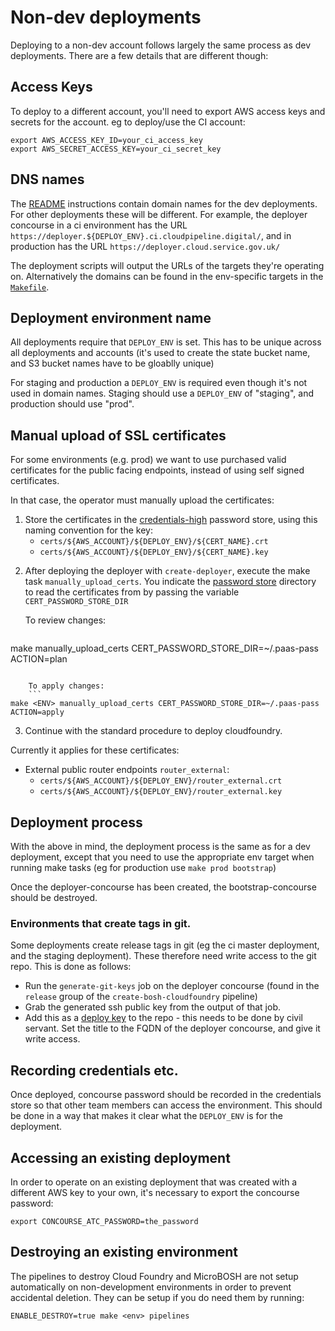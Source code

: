 # Non-dev deployments

Deploying to a non-dev account follows largely the same process as dev
deployments. There are a few details that are different though:

## Access Keys

To deploy to a different account, you'll need to export AWS access keys
and secrets for the account. eg to deploy/use the CI account:

```
export AWS_ACCESS_KEY_ID=your_ci_access_key
export AWS_SECRET_ACCESS_KEY=your_ci_secret_key
```

## DNS names

The [README](../README.md) instructions contain domain names for the dev
deployments. For other deployments these will be different. For example, the
deployer concourse in a ci environment has the URL
`https://deployer.${DEPLOY_ENV}.ci.cloudpipeline.digital/`, and in production
has the URL `https://deployer.cloud.service.gov.uk/`

The deployment scripts will output the URLs of the targets they're operating
on. Alternatively the domains can be found in the env-specific targets in the
[`Makefile`](../Makefile).

## Deployment environment name

All deployments require that `DEPLOY_ENV` is set. This has to be unique across
all deployments and accounts (it's used to create the state bucket name, and S3
bucket names have to be gloablly unique)

For staging and production a `DEPLOY_ENV` is required even though it's not used
in domain names. Staging should use a `DEPLOY_ENV` of "staging", and production
should use "prod".

## Manual upload of SSL certificates

For some environments (e.g. prod) we want to use purchased valid certificates
for the public facing endpoints, instead of using self signed certificates.

In that case, the operator must manually upload the certificates:

 1. Store the certificates in the [credentials-high][] password store, using
    this naming convention for the key:
    * `certs/${AWS_ACCOUNT}/${DEPLOY_ENV}/${CERT_NAME}.crt`
    * `certs/${AWS_ACCOUNT}/${DEPLOY_ENV}/${CERT_NAME}.key`

[credentials-high]: https://github.gds/government-paas/credentials-high

 2. After deploying the deployer with `create-deployer`, execute the make task
    `manually_upload_certs`. You indicate the
    [password store](https://www.passwordstore.org/) directory to read
    the certificates from by passing the variable `CERT_PASSWORD_STORE_DIR`

    To review changes:
    ```
make <ENV> manually_upload_certs CERT_PASSWORD_STORE_DIR=~/.paas-pass ACTION=plan
```

    To apply changes:
    ```
make <ENV> manually_upload_certs CERT_PASSWORD_STORE_DIR=~/.paas-pass ACTION=apply
```

 3. Continue with the standard procedure to deploy cloudfoundry.

Currently it applies for these certificates:

  * External public router endpoints `router_external`:
    * `certs/${AWS_ACCOUNT}/${DEPLOY_ENV}/router_external.crt`
    * `certs/${AWS_ACCOUNT}/${DEPLOY_ENV}/router_external.key`

## Deployment process

With the above in mind, the deployment process is the same as for a dev
deployment, except that you need to use the appropriate env target when running
make tasks (eg for production use `make prod bootstrap`)

Once the deployer-concourse has been created, the bootstrap-concourse should be
destroyed.

### Environments that create tags in git.

Some deployments create release tags in git (eg the ci master deployment, and
the staging deployment). These therefore need write access to the git repo.
This is done as follows:

* Run the `generate-git-keys` job on the deployer concourse (found in the
  `release` group of the `create-bosh-cloudfoundry` pipeline)
* Grab the generated ssh public key from the output of that job.
* Add this as a [deploy key](https://developer.github.com/guides/managing-deploy-keys/#deploy-keys)
  to the repo - this needs to be done by civil servant. Set the title to the FQDN of the
  deployer concourse, and give it write access.

## Recording credentials etc.

Once deployed, concourse password should be recorded in the credentials store
so that other team members can access the environment. This should be done in a
way that makes it clear what the `DEPLOY_ENV` is for the deployment.

## Accessing an existing deployment

In order to operate on an existing deployment that was created with a different
AWS key to your own, it's necessary to export the concourse password:
```
export CONCOURSE_ATC_PASSWORD=the_password
```

## Destroying an existing environment

The pipelines to destroy Cloud Foundry and MicroBOSH are not setup
automatically on non-development environments in order to prevent accidental
deletion. They can be setup if you do need them by running:
```
ENABLE_DESTROY=true make <env> pipelines
```
